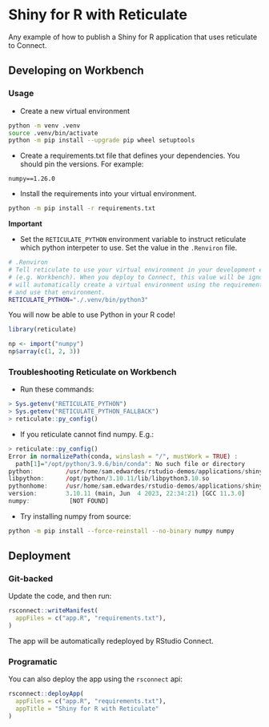 # Shiny for R with Reticulate

Any example of how to publish a Shiny for R application that uses reticulate to Connect.

## Developing on Workbench

### Usage

- Create a new virtual environment

```bash
python -m venv .venv
source .venv/bin/activate
python -m pip install --upgrade pip wheel setuptools
```

- Create a requirements.txt file that defines your dependencies. You should pin the versions. For example:

```test
numpy==1.26.0
```

- Install the requirements into your virtual environment.

```bash
python -m pip install -r requirements.txt
```

**Important**

- Set the `RETICULATE_PYTHON` environment variable to instruct reticulate which python interpeter to use. Set the value in the `.Renviron` file.

```bash
# .Renviron
# Tell reticulate to use your virtual environment in your development environment
# (e.g. Workbench). When you deploy to Connect, this value will be ignored. Connect
# will automatically create a virtual environment using the requirements.txt file
# and use that environment.
RETICULATE_PYTHON="./.venv/bin/python3"
```

You will now be able to use Python in your R code!

```R
library(reticulate)

np <- import("numpy")
np$array(c(1, 2, 3))
```

### Troubleshooting Reticulate on Workbench

- Run these commands:

```R
> Sys.getenv("RETICULATE_PYTHON")
> Sys.getenv("RETICULATE_PYTHON_FALLBACK")
> reticulate::py_config()
```

- If you reticulate cannot find numpy. E.g.:

```R
> reticulate::py_config()
Error in normalizePath(conda, winslash = "/", mustWork = TRUE) :
  path[1]="/opt/python/3.9.6/bin/conda": No such file or directory
python:         /usr/home/sam.edwardes/rstudio-demos/applications/shiny-for-r-with-reticulate/.venv/bin/python3
libpython:      /opt/python/3.10.11/lib/libpython3.10.so
pythonhome:     /usr/home/sam.edwardes/rstudio-demos/applications/shiny-for-r-with-reticulate/.venv:/usr/home/sam.edwardes/rstudio-demos/applications/shiny-for-r-with-reticulate/.venv
version:        3.10.11 (main, Jun  4 2023, 22:34:21) [GCC 11.3.0]
numpy:           [NOT FOUND]
```

- Try installing numpy from source:

```bash
python -m pip install --force-reinstall --no-binary numpy numpy
```

## Deployment

### Git-backed

Update the code, and then run:

```r
rsconnect::writeManifest(
  appFiles = c("app.R", "requirements.txt"),
)
```

The app will be automatically redeployed by RStudio Connect.

### Programatic

You can also deploy the app using the `rsconnect` api:

```r
rsconnect::deployApp(
  appFiles = c("app.R", "requirements.txt"),
  appTitle = "Shiny for R with Reticulate"
)
```
